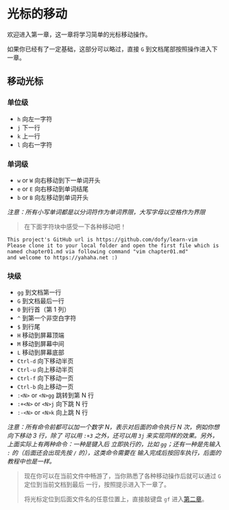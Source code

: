 # 光标的移动

欢迎进入第一章，这一章将学习简单的光标移动操作。

如果你已经有了一定基础，这部分可以略过，直接 `G` 到文档尾部按照操作进入下一章。

## 移动光标

### 单位级
- `h` 向左一字符
- `j` 下一行
- `k` 上一行
- `l` 向右一字符

### 单词级
- `w` or `W` 向右移动到下一单词开头
- `e` or `E` 向右移动到单词结尾
- `b` or `B` 向左移动到单词开头

_注意：所有小写单词都是以分词符作为单词界限，大写字母以空格作为界限_

> 在下面字符块中感受一下各种移动吧！

```
This project's GitHub url is https://github.com/dofy/learn-vim
Please clone it to your local folder and open the first file which is
named chapter01.md via following command "vim chapter01.md"
and welcome to https://yahaha.net :)
```

### 块级
- `gg` 到文档第一行
- `G` 到文档最后一行
- `0` 到行首（第 1 列）
- `^` 到第一个非空白字符
- `$` 到行尾
- `H` 移动到屏幕顶端
- `M` 移动到屏幕中间
- `L` 移动到屏幕底部
- `Ctrl-d` 向下移动半页
- `Ctrl-u` 向上移动半页
- `Ctrl-f` 向下移动一页
- `Ctrl-b` 向上移动一页
- `:<N>` or `<N>gg` 跳转到第 N 行
- `:+<N>` or `<N>j` 向下跳 N 行
- `:-<N>` or `<N>k` 向上跳 N 行

_注意：所有命令前都可以加一个数字 N，表示对后面的命令执行 N 次，例如你想向下移动 3 行，除了
可以用 `:+3` 之外，还可以用 `3j` 来实现同样的效果。另外，上面实际上有两种命令：一种是键入后
立即执行的，比如 `gg`；还有一种是先输入 `:` 的（后面还会出现先按 `/` 的），这类命令需要在
输入完成后按回车执行，后面的教程中也是一样。_

> 现在你可以在当前文件中畅游了，当你熟悉了各种移动操作后就可以通过 `G` 定位到当前文档到最后
> 一行，按照提示进入下一章了。
>
> 将光标定位到后面文件名的任意位置上，直接敲键盘 `gf` 进入[第二章](chapter02.md)。
